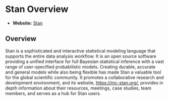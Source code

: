 # Stan Overview

- **Website:** [Stan](https://mc-stan.org/)

## Overview

Stan is a sophisticated and interactive statistical modeling language that supports the entire data analysis workflow. It is an open source software providing a unified interface for full Bayesian statistical inference with a vast range of user-specified probabilistic models. Creating durable, accurate and general models while also being flexible has made Stan a valuable tool for the global scientific community. It promotes a collaborative research and development environment, and its website, <https://mc-stan.org/>, provides in depth information about their resources, meetings, case studies, team members, and serves as a hub for Stan users.
